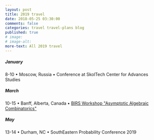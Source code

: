 ```yaml
---
layout: post
title: 2019 travel
date: 2018-05-25 03:30:00
comments: false
categories: travel travel-plans blog
published: true
# image: 
# image-alt: 
more-text: All 2019 travel
---
```


##### January

8-10 &bull;
Moscow, Russia
&bull;
Conference at SkolTech Center for Advances Studies

<!-- ##### February -->

##### March

10-15 &bull;
Banff, Alberta, Canada
&bull;
[BIRS Workshop "Asymptotic Algebraic Combinatorics"](https://www.birs.ca/events/2019/5-day-workshops/19w5220)

<!-- ##### April -->

##### May

13-14 &bull; Durham, NC &bull; SouthEastern Probability Conference 2019

<!--more-->

<!-- ##### June -->

<!-- ##### July -->

<!-- ##### August -->

<!-- ##### September -->

<!-- ##### October -->

<!-- ##### November -->

<!-- ##### December -->
